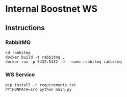 # Internal Boostnet WS

## Instructions

### RabbitMQ

```shell
cd rabbitmq
docker build -t rabbitmq .
docker run -p 5432:5432 -d --name rabbitmq rabbitmq
```

### WS Service

```shell
pip install -r requirements.txt
PYTHONPATH=src python main.py
```
